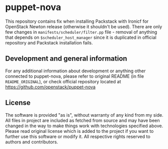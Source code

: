 puppet-nova
===

This repository contains fix when installing Packstack with Ironicf for OpenStack Newton release (otherwise it shouldn't be used). There are only few changes in `manifests/scheduler/filter.pp` file - removal of anything that depends on `$scheduler_host_manager` since it is duplicated in official repository and Packstack installation fails.

Development and general information
-----------------------------------

For any additional information about development or anything other connected to puppet-nova, please refer to original README (in file `README_ORIGINAL`), or check official repository located at https://github.com/openstack/puppet-nova

License
-------

The software is provided "as is", without warranty of any kind from my side. All files in project are included as fetched from source and may have been changed in the way to make things work with technologies specified above. Please read original license which is added to the project if you want to further use this software or modify it. All respective rights reserved to authors and contributors.

